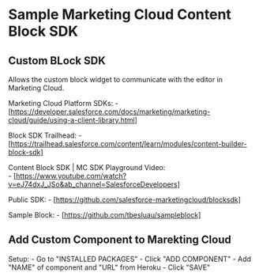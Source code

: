 # Sample Marketing Cloud Content Block SDK

## Custom BLock SDK

Allows the custom block widget to communicate with the editor in Marketing Cloud.

Marketing Cloud Platform SDKs: 
    - [https://developer.salesforce.com/docs/marketing/marketing-cloud/guide/using-a-client-library.html]

Block SDK Trailhead: 
    - [https://trailhead.salesforce.com/content/learn/modules/content-builder-block-sdk]

Content Block SDK | MC SDK Playground Video:   
    - [https://www.youtube.com/watch?v=eJ74dxJ_JSo&ab_channel=SalesforceDevelopers]
    
Public SDK: 
    - [https://github.com/salesforce-marketingcloud/blocksdk]

Sample Block: 
    - [https://github.com/tbesluau/sampleblock]


## Add Custom Component to Marekting Cloud

Setup:
    - Go to "INSTALLED PACKAGES"
    - Click "ADD COMPONENT"
    - Add "NAME" of component and "URL" from Heroku
    - Click "SAVE"